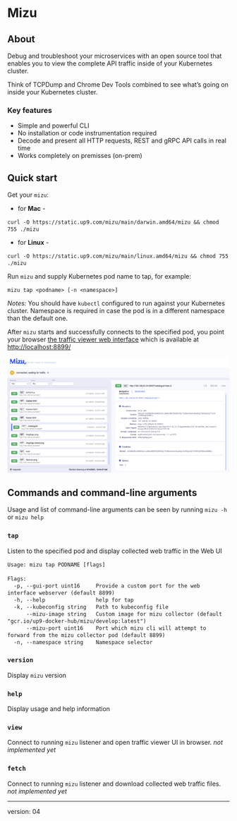 # Mizu

## About

Debug and troubleshoot your microservices with an open source tool that enables you to view the complete API traffic inside of your Kubernetes cluster. 

Think of TCPDump and Chrome Dev Tools combined to see what’s going on inside your Kubernetes cluster.


### Key features
* Simple and powerful CLI
* No installation or code instrumentation required
* Decode and present all HTTP requests, REST and gRPC API calls in real time
* Works completely on premisses (on-prem)

## Quick start
Get your `mizu`:

- for **Mac** - 
```
curl -O https://static.up9.com/mizu/main/darwin.amd64/mizu && chmod 755 ./mizu
```

- for **Linux** - 
```
curl -O https://static.up9.com/mizu/main/linux.amd64/mizu && chmod 755 ./mizu
```


Run `mizu` and supply Kubernetes pod name to tap, for example:

```
mizu tap <podname> [-n <namespace>]
```

_Notes:_
You should have `kubectl` configured to run against your Kubernetes cluster.
Namespace is required in case the pod is in a different namespace than the default one.

After `mizu` starts and successfully connects to the specified pod, you point your browser [the traffic viewer web interface](http://localhost:8899/) which is available at [http://localhost:8899/](http://localhost:8899/) 

![Mizu Local Webapp](img/mizu-snapshot.png)


## Commands and command-line arguments
Usage and list of command-line arguments can be seen by running `mizu -h` or `mizu help`

### `tap`
Listen to the specified pod and display collected web traffic in the Web UI

```
Usage: mizu tap PODNAME [flags]

Flags:
  -p, --gui-port uint16     Provide a custom port for the web interface webserver (default 8899)
  -h, --help                help for tap
  -k, --kubeconfig string   Path to kubeconfig file
      --mizu-image string   Custom image for mizu collector (default "gcr.io/up9-docker-hub/mizu/develop:latest")
      --mizu-port uint16    Port which mizu cli will attempt to forward from the mizu collector pod (default 8899)
  -n, --namespace string    Namespace selector
```

### `version`
Display `mizu` version

### `help`
Display usage and help information

### `view`
Connect to running `mizu` listener and open traffic viewer UI in browser.
_not implemented yet_


### `fetch`
Connect to running `mizu` listener and download collected web traffic files.
_not implemented yet_


---
version: 04
